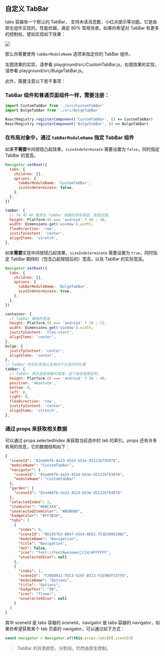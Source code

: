 ## 自定义 TabBar

tabs 容器有一个默认的 TabBar， 支持未读消息数，小红点提示等功能。它是由原生组件实现的，性能优越，满足 80% 常用场景。如果你希望对 TabBar 有更多的控制权，譬如实现如下效果：

![](../screenshot/tabbar.jpg)

那么你需要使用 `tabBarModuleName` 选项来指定你的 TabBar 组件。

左图效果的实现，请参看 playground/src/CustomTabBar.js，右图效果的实现，请参看 playground/src/BulgeTabBar.js。

此外，需要注意以下若干事项：

### TabBar 组件和普通页面组件一样，需要注册：

```javascript
import CustomTabBar from './src/CustomTabBar'
import BulgeTabBar from './src/BulgeTabBar'

ReactRegistry.registerComponent('CustomTabBar', () => CustomTabBar)
ReactRegistry.registerComponent('BulgeTabBar', () => BulgeTabBar)
```

### 在布局对象中，通过 `tabBarModuleName` 指定 TabBar 组件

如果**不需要**中间按钮凸起效果，`sizeIndeterminate` 需要设置为 `false`，同时指定 TabBar 的宽高。

```javascript
Navigator.setRoot({
  tabs: {
    children: [],
    options: {
      tabBarModuleName: 'CustomTabBar',
      sizeIndeterminate: false,
    },
  },
})
```

```javascript
tabBar: {
  // 56 和 48 是原生 TabBar 容器的实际高度，是固定值。
  height: Platform.OS === 'android' ? 56 : 48,
  width: Dimensions.get('window').width,
  flexDirection: 'row',
  justifyContent: 'center',
  alignItems: 'stretch',
},
```

如果**需要**实现中间按钮凸起效果，`sizeIndeterminate` 需要设置为 `true`，同时指定 TabBar 期待的（包含凸起按钮后的）宽高，以及 TabBar 的实际宽高。

```javascript
Navigator.setRoot({
  tabs: {
    children: [],
    options: {
      tabBarModuleName: 'BulgeTabBar',
      sizeIndeterminate: true,
    },
  },
})
```

```javascript
container: {
  // TabBar 期待的宽高
  height: Platform.OS === 'android' ? 78 : 72,
  width: Dimensions.get('window').width,
  justifyContent: 'flex-start',
  alignItems: 'center',
},
bulge: {
  justifyContent: 'center',
  alignItems: 'center',
},
// TabBar 的实际宽高以及相对于父组件的位置
tabBar: {
  // TabBar 原生底层容器的高度，这个高度是固定的。
  height: Platform.OS === 'android' ? 56 : 48,
  position: 'absolute',
  bottom: 0,
  left: 0,
  right: 0,
  flexDirection: 'row',
  justifyContent: 'center',
  alignItems: 'stretch',
},
```

### 通过 props 来获取相关数据

可以通过 props.selectedIndex 来获取当前选中的 tab 的索引。props 还有许多有用的信息，它的数据结构如下：

```json
{
  "sceneId": "82a466fb-4a33-452d-b53e-d5122bf93078",
  "moduleName": "CustomTabBar",
  "navigator": {
    "sceneId": "82a466fb-4a33-452d-b53e-d5122bf93078",
    "moduleName": "CustomTabBar"
  },
  "garden": {
    "sceneId": "82a466fb-4a33-452d-b53e-d5122bf93078"
  },
  "selectedIndex": 1,
  "itemColor": "#8BC34A",
  "unselectedItemColor": "#BDBDBD",
  "badgeColor": "#FF3B30",
  "tabs": [
    {
      "index": 0,
      "sceneId": "86195762-DB47-4354-AE62-753D308818BC",
      "moduleName": "Navigation",
      "title": "Navigation",
      "dot": false,
      "icon": "font://FontAwesome//24/#FFFFFF",
      "unselectedIcon": null
    },
    {
      "index": 1,
      "sceneId": "F28EB922-FDC3-426F-B572-F1E90EFC47F8",
      "moduleName": "Options",
      "title": "Options",
      "badgeText": "99",
      "icon": "flower",
      "unselectedIcon": null
    }
  ]
}
```

其中 sceneId 是 tabs 容器的 sceneId，navigator 是 tabs 容器的 navigator，如果你希望获取某个 tab 页面的 navigator，可以通过如下方式：

```javascript
const navigator = Navigator.of(this.props.tabs[0].sceneId)
```

> TabBar 的背景颜色，分割线，仍然由原生控制。
